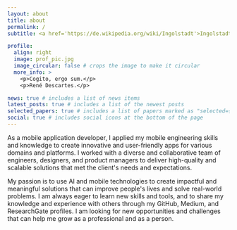 ```yaml
---
layout: about
title: about
permalink: /
subtitle: <a href='https://de.wikipedia.org/wiki/Ingolstadt'>Ingolstadt</a>, Bavaria, Germany

profile:
  align: right
  image: prof_pic.jpg
  image_circular: false # crops the image to make it circular
  more_info: >
    <p>Cogito, ergo sum.</p>
    <p>René Descartes.</p>

news: true # includes a list of news items
latest_posts: true # includes a list of the newest posts
selected_papers: true # includes a list of papers marked as "selected={true}"
social: true # includes social icons at the bottom of the page
---
```


As a mobile application developer, I applied my mobile engineering skills and knowledge to create innovative and user-friendly apps for various domains and platforms. I worked with a diverse and collaborative team of engineers, designers, and product managers to deliver high-quality and scalable solutions that met the client's needs and expectations.

My passion is to use AI and mobile technologies to create impactful and meaningful solutions that can improve people's lives and solve real-world problems. I am always eager to learn new skills and tools, and to share my knowledge and experience with others through my GitHub, Medium, and ResearchGate profiles. I am looking for new opportunities and challenges that can help me grow as a professional and as a person.
